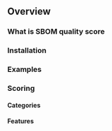## Overview

### What is SBOM quality score



### Installation


### Examples


### Scoring

#### Categories 

#### Features 




